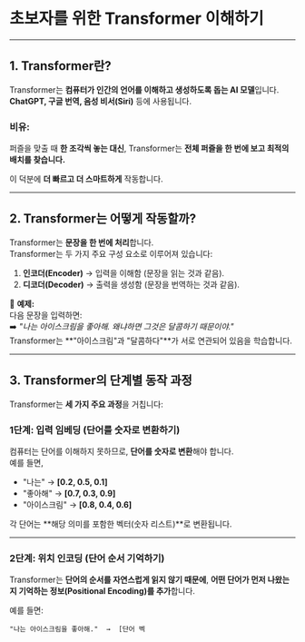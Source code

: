 # **초보자를 위한 Transformer 이해하기**

---

## **1. Transformer란?**
Transformer는 **컴퓨터가 인간의 언어를 이해하고 생성하도록 돕는 AI 모델**입니다. **ChatGPT, 구글 번역, 음성 비서(Siri)** 등에 사용됩니다.

### **비유:**  
퍼즐을 맞출 때 **한 조각씩 놓는 대신**, Transformer는 **전체 퍼즐을 한 번에 보고 최적의 배치를 찾습니다.**  

이 덕분에 **더 빠르고 더 스마트하게** 작동합니다.

---

## **2. Transformer는 어떻게 작동할까?**
Transformer는 **문장을 한 번에 처리**합니다.  
Transformer는 두 가지 주요 구성 요소로 이루어져 있습니다:
1. **인코더(Encoder)** → 입력을 이해함 (문장을 읽는 것과 같음).  
2. **디코더(Decoder)** → 출력을 생성함 (문장을 번역하는 것과 같음).  

🔹 **예제:**  
다음 문장을 입력하면:  
➡️ *"나는 아이스크림을 좋아해. 왜냐하면 그것은 달콤하기 때문이야."*  
Transformer는 **"아이스크림"과 "달콤하다"**가 서로 연관되어 있음을 학습합니다.

---

## **3. Transformer의 단계별 동작 과정**
Transformer는 **세 가지 주요 과정**을 거칩니다:

### **1단계: 입력 임베딩 (단어를 숫자로 변환하기)**
컴퓨터는 단어를 이해하지 못하므로, **단어를 숫자로 변환**해야 합니다.  
예를 들면,  
- "나는" → **[0.2, 0.5, 0.1]**  
- "좋아해" → **[0.7, 0.3, 0.9]**  
- "아이스크림" → **[0.8, 0.4, 0.6]**  

각 단어는 **해당 의미를 포함한 벡터(숫자 리스트)**로 변환됩니다.

---

### **2단계: 위치 인코딩 (단어 순서 기억하기)**
Transformer는 **단어의 순서를 자연스럽게 읽지 않기 때문에**, 
**어떤 단어가 먼저 나왔는지 기억하는 정보(Positional Encoding)를 추가**합니다.  

예를 들면:
```
"나는 아이스크림을 좋아해."  →  [단어 벡
